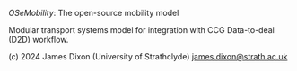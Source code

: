 *OSeMobility*: The open-source mobility model

Modular transport systems model for integration with CCG Data-to-deal (D2D) workflow.

(c) 2024 James Dixon (University of Strathclyde)
james.dixon@strath.ac.uk
